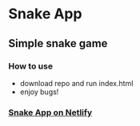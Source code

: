 # Snake App
## Simple snake game

### How to use
- download repo and run index.html
- enjoy bugs!

### [Snake App on Netlify](https://junesnake.netlify.app)
